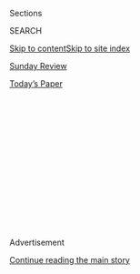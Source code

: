 <div id="app">

<div>

<div>

<div>

<div class="NYTAppHideMasthead css-1q2w90k e1suatyy0">

<div class="section css-ui9rw0 e1suatyy2">

<div class="css-eph4ug er09x8g0">

<div class="css-6n7j50">

</div>

<span class="css-1dv1kvn">Sections</span>

<div class="css-10488qs">

<span class="css-1dv1kvn">SEARCH</span>

</div>

[Skip to content](#site-content)[Skip to site index](#site-index)

</div>

<div id="masthead-section-label" class="css-1wr3we4 eaxe0e00">

[Sunday
Review](https://www.nytimes3xbfgragh.onion/section/opinion/sunday)

</div>

<div class="css-10698na e1huz5gh0">

</div>

</div>

<div id="masthead-bar-one" class="section hasLinks css-15hmgas e1csuq9d3">

<div class="css-uqyvli e1csuq9d0">

</div>

<div class="css-1uqjmks e1csuq9d1">

</div>

<div class="css-9e9ivx">

[](https://myaccount.nytimes3xbfgragh.onion/auth/login?response_type=cookie&client_id=vi)

</div>

<div class="css-1bvtpon e1csuq9d2">

[Today’s
Paper](https://www.nytimes3xbfgragh.onion/section/todayspaper)

</div>

</div>

</div>

</div>

<div data-aria-hidden="false">

<div id="site-content" data-role="main">

<div>

<div class="css-1aor85t" style="opacity:0.000000001;z-index:-1;visibility:hidden">

<div class="css-1hqnpie">

<div class="css-epjblv">

<span class="css-17xtcya">[Sunday
Review](/section/opinion/sunday)</span><span class="css-x15j1o">|</span><span class="css-fwqvlz">The
Progressive Assault on
Israel</span>

</div>

<div class="css-k008qs">

<div class="css-1iwv8en">

<span class="css-18z7m18"></span>

<div>

</div>

</div>

<span class="css-1n6z4y">https://nyti.ms/2E1f0Jh</span>

<div class="css-1705lsu">

<div class="css-4xjgmj">

<div class="css-4skfbu" data-role="toolbar" data-aria-label="Social Media Share buttons, Save button, and Comments Panel with current comment count" data-testid="share-tools">

  - 
  - 
  - 
  - 
    
    <div class="css-6n7j50">
    
    </div>

  - 
  - 

</div>

</div>

</div>

</div>

</div>

</div>

<div id="NYT_TOP_BANNER_REGION" class="css-13pd83m">

</div>

<div id="top-wrapper" class="css-1sy8kpn">

<div id="top-slug" class="css-l9onyx">

Advertisement

</div>

[Continue reading the main
story](#after-top)

<div class="ad top-wrapper" style="text-align:center;height:100%;display:block;min-height:250px">

<div id="top" class="place-ad" data-position="top" data-size-key="top">

</div>

</div>

<div id="after-top">

</div>

</div>

<div>

<div class="css-v5btjw etb61u70">

<div class="css-v05ibm etb61u71">

[Opinion](/section/opinion)

</div>

</div>

<div id="sponsor-wrapper" class="css-1hyfx7x">

<div id="sponsor-slug" class="css-19vbshk">

Supported by

</div>

[Continue reading the main
story](#after-sponsor)

<div id="sponsor" class="ad sponsor-wrapper" style="text-align:center;height:100%;display:block">

</div>

<div id="after-sponsor">

</div>

</div>

<div class="css-186x18t">

</div>

<div class="css-1vkm6nb ehdk2mb0">

# The Progressive Assault on Israel

</div>

A movement that can detect a racist dog-whistle from miles away is
strangely deaf when it comes to some of the barking on its own side of
the fence.

<div class="css-18e8msd">

<div class="css-vp77d3 epjyd6m0">

<div class="css-1p10dcb ey68jwv0" data-aria-hidden="true">

[![Bret
Stephens](https://static01.graylady3jvrrxbe.onion/images/2017/08/27/insider/bretstephens/bretstephens-thumbLarge-v6.png
"Bret Stephens")](https://www.nytimes3xbfgragh.onion/by/bret-stephens)

</div>

<div class="css-1baulvz">

By [<span class="css-1baulvz last-byline" itemprop="name">Bret
Stephens</span>](https://www.nytimes3xbfgragh.onion/by/bret-stephens)

<div class="css-8atqhb">

Opinion Columnist

</div>

</div>

</div>

  - Feb. 8,
    2019

  - 
    
    <div class="css-4xjgmj">
    
    <div class="css-d8bdto" data-role="toolbar" data-aria-label="Social Media Share buttons, Save button, and Comments Panel with current comment count" data-testid="share-tools">
    
      - 
      - 
      - 
      - 
        
        <div class="css-6n7j50">
        
        </div>
    
      - 
      - 
    
    </div>
    
    </div>

</div>

<div class="css-79elbk" data-testid="photoviewer-wrapper">

<div class="css-z3e15g" data-testid="photoviewer-wrapper-hidden">

</div>

<div class="css-1a48zt4 ehw59r15" data-testid="photoviewer-children">

![<span class="css-16f3y1r e13ogyst0" data-aria-hidden="true">Demonstrators
carrying a B.D.S. sign, representing the Boycott, Divestment and
Sanctions movement that seeks to economically isolate Israel, protested
American aid to Israel at a fundraising event for Hillary Clinton in
2016.</span><span class="css-cnj6d5 e1z0qqy90" itemprop="copyrightHolder"><span class="css-1ly73wi e1tej78p0">Credit...</span><span><span>Robyn
Beck/Agence France-Presse — Getty
Images</span></span></span>](https://static01.graylady3jvrrxbe.onion/images/2019/02/10/sunday-review/10Stephens1/merlin_150331608_674f736c-0ca0-4557-a89b-439fd0188e0d-articleLarge.jpg?quality=75&auto=webp&disable=upscale)

</div>

</div>

</div>

<div class="section meteredContent css-1r7ky0e" name="articleBody" itemprop="articleBody">

<div class="css-1fanzo5 StoryBodyCompanionColumn">

<div class="css-53u6y8">

It happened again last month in Detroit. Pro-Palestinian demonstrators
seized the stage of the National L.G.B.T.Q. Task Force’s marquee
conference, “Creating Change” and demanded a boycott of Israel. “From
the river to the sea, Palestine will be free,” they chanted — the
tediously malign, thinly veiled call to end Israel as a Jewish state.

They were met with sustained applause by the audience at what is the
largest annual conference of L.G.B.T.Q. activists in the United States.
Conference organizers did nothing to stop the disruption or disavow the
demonstrators.

For Tyler Gregory, neither the behavior of the protesters nor the
passivity of the organizers came as a surprise. Gregory is executive
director of [A Wider Bridge](https://awiderbridge.org/), a North
American L.G.B.T.Q. organization that works to support Israel and its
gay community. In 2016, his group hosted a reception at the Task Force’s
conference in Chicago. The event was mobbed by some [200 aggressive
demonstrators](https://www.youtube.com/watch?v=Rz4KkvvjBB8&feature=youtu.be),
and Gregory and his audience had to barricade themselves in their room
while those outside were harassed.

“Whether you believe in the concept of intersectionality is beside the
point,” Gregory told me recently, referring to the idea that the
oppression of one group is the oppression of all others. “If this is
your value system, you are not following it. As Jews we were denied our
safe space. We were denied our place in a movement that fights bigotry.”

</div>

</div>

<div class="css-1fanzo5 StoryBodyCompanionColumn">

<div class="css-53u6y8">

Scenes of the kind that played out at the L.G.B.T.Q. conferences — not
to mention college campuses across the United States — are familiar to
anyone involved in the politics of the American Jewish community. They
have burst into wider consciousness in recent months, thanks to
revelations that Jewish organizers of the 2017 Women’s March were
[deliberately sidelined, excluded and
attacked](https://www.tabletmag.com/jewish-news-and-politics/276694/is-the-womens-march-melting-down)
by some of its founders, at least one of whom, activist Tamika Mallory,
is an [unapologetic
admirer](https://www.nationalreview.com/news/tamika-mallory-defends-decision-to-praise-farrakhan-as-the-greatest-of-all-time/)
of Louis Farrakhan, the Nation of Islam’s unapologetically anti-Semitic
leader.

</div>

</div>

<div class="css-79elbk" data-testid="photoviewer-wrapper">

<div class="css-z3e15g" data-testid="photoviewer-wrapper-hidden">

</div>

<div class="css-1a48zt4 ehw59r15" data-testid="photoviewer-children">

![<span class="css-16f3y1r e13ogyst0" data-aria-hidden="true">Linda
Sarsour, left, and Tamika Mallory, two of the national co-chairwomen of
the Women’s March at the 2019 event in January. Mallory’s admiration for
Louis Farrakhan, the Nation of Islam leader, led many high-profile
sponsors of the march to withdraw support this
year.</span><span class="css-cnj6d5 e1z0qqy90" itemprop="copyrightHolder"><span class="css-1ly73wi e1tej78p0">Credit...</span><span>Jim
Lo Scalzo/European Pressphoto Agency, via
Shutterstock</span></span>](https://static01.graylady3jvrrxbe.onion/images/2019/02/10/opinion/sunday/10Stephens3/merlin_149441079_71c6cab6-9a50-46f8-99ab-1f0ac5ac99f4-articleLarge.jpg?quality=75&auto=webp&disable=upscale)

</div>

</div>

<div class="css-1fanzo5 StoryBodyCompanionColumn">

<div class="css-53u6y8">

They have also burst into Congress, largely as a result of the election
of Democratic Representatives Rashida Tlaib of Michigan and Ilhan Omar
of Minnesota. Both women support boycotts of Israel. Both have also
[written
tweets](https://twitter.com/rashidatlaib/status/1082095303325609984?lang=en)
with distinctly [anti-Semitic
undertones](https://twitter.com/ilhanmn/status/269488770066313216?lang=en).
Far from being reproached or condemned by their party, as Iowa’s Steve
King was by Republicans, they have become Democratic rock stars. (Omar,
to her credit, recanted her tweet; Tlaib did not.)

Progressives — including presidential hopefuls Cory Booker, Kamala
Harris and Elizabeth Warren — also united behind Vermont’s Bernie
Sanders in a failed bid to block a Senate bill, passed on Tuesday, that
includes an anti-B.D.S. measure prohibiting federal contracts with
businesses that boycott Israel, ostensibly on free-speech grounds. One
wonders how these same Democrats feel about, say, championing First
Amendment protections for bakers who refuse to make cakes for gay
couples.

All of this is profoundly unsettling to a Jewish community that has
generally seen the Democratic Party as its political home. That’s not
because American Jews are unfamiliar with the radical left’s militant
hostility toward the Jewish state. That’s been true for decades. Nor is
it because American Jews are suddenly tilting right: Some 76 percent
voted for Democrats in the midterms.

</div>

</div>

<div class="css-1fanzo5 StoryBodyCompanionColumn">

<div class="css-53u6y8">

What’s unsettling is that the far-left’s hostility is now being
mainstreamed by the not-so-far left. Anti-Zionism — that is, rejection
not just of this or that Israeli policy, but also of the idea of a
Jewish state itself — is becoming a respectable position among people
who would never support the elimination of any other country in any
other circumstance. And it is churning up a new wave of nakedly
anti-Jewish bigotry in its wake, as when three women holding rainbow
flags embossed with a Star of David at the 2017 Chicago Dyke March were
ejected on grounds that the star was “a trigger.”

How did this happen?

The progressive answer is straightforward: Israel and its supporters,
they say, did this to themselves. More than a half-century of occupation
of Palestinian territories is a massive injustice that fair-minded
people can no longer ignore, especially given America’s financial
support for Israel. Continued settlement expansion in the West Bank
proves Israel has no interest in making peace on equitable terms. And
endless occupation makes Israel’s vaunted democracy less about Jewish
self-determination than it is about ethnic subjugation.

There’s more to the indictment, but that’s the nub of it. It would be
damning if it were true, or even half-true. It’s not.

A few facts ought at least to stir the thinking of those who subscribe
to the progressive narrative. Israel's enemies were committed to its
destruction long before it occupied a single inch of Gaza or the West
Bank. **** In proportion to its size, Israel has voluntarily
relinquished more territory taken in war than any state in the world.
Israeli prime ministers offered a Palestinian state in
[2000](https://www.theguardian.com/world/2002/may/23/israel3) and
[2008](https://www.haaretz.com/1.5014018); they were refused both times.
The government of Ariel Sharon [removed every Israeli
settlement](https://www.nytimes3xbfgragh.onion/2005/08/18/world/middleeast/tearfully-but-forcefully-israel-removes-gaza-settlers.html)
and soldier from the Gaza Strip in 2005. The result of Israel’s
withdrawal allowed Hamas to seize power two years later and spark three
wars, causing ordinary Israelis to think twice about the wisdom of
duplicating the experience in the West Bank. Nearly 1,300 Israeli
civilians have been killed in Palestinian terrorist attacks in this
century: That’s the proportional equivalent of about 16 Sept. 11’s in
the United States.

Also: If the Jewish state is really so villainous, why doesn’t it behave
more like Syria’s Bashar al-Assad or Russia’s Vladimir Putin — both of
whom, curiously, continue to have prominent [sympathizers and
apologists](https://www.haaretz.com/opinion/as-trump-shores-up-assad-regime-u-s-hard-left-cheers-him-on-1.5431962)
on the anti-Israel left?

None of this is to embrace the “Likud narrative” of the conflict, or
support the policies of Benjamin Netanyahu, or reject the idea of
Palestinian statehood, or suggest that Israel is above criticism and
reproach. For the record, I support a two-state solution, just as I
supported Israel’s withdrawal from the Gaza Strip when I was the editor
of The Jerusalem Post.

What it *is* to say is that the Israel-Palestinian conflict is far more
complicated than the black-and-white picture drawn by Israel’s
progressive critics. But the deeper flaw in progressive thinking on
Israel — the flaw that has resulted in this efflorescence of bigotry —
isn’t that it rests on a faulty factual foundation. It’s that its core
intellectual assumptions are wrong and rotten.

</div>

</div>

<div class="css-1fanzo5 StoryBodyCompanionColumn">

<div class="css-53u6y8">

The first assumption is that Israel’s choices toward the Palestinians
aren’t agonizingly hard (as they are for some of the reasons mentioned
above), but actually are quite easy — just a matter of stopping
settlement construction, reaching a reasonable settlement with the
Palestinians, making peace, and living relatively happily ever after.
But this is a caricature, and it’s one that quickly descends to calumny:
That is, the idea that Israel’s failure to make the “right” choice is
proof of its boundless greed for Palestinian land and wicked
indifference to their plight.

Next is the belief that anti-Zionism is a legitimate political position,
and not another form of prejudice.

It is one thing to argue, in the moot court of historical what-ifs, that
Israel should not have come into being, at least not where it is now. It
is also fair to say that there is much to dislike about Israel’s current
leadership, just as there’s much not to like about America’s. But nobody
claims the election of Donald Trump makes America an illegitimate state.

Israel is now the home of nearly nine million citizens, with an identity
that is as distinctively and proudly Israeli as the Dutch are Dutch or
the Danes Danish. Anti-Zionism proposes nothing less than the
elimination of that identity and the political dispossession of those
who cherish it, with no real thought of what would likely happen to the
dispossessed. Do progressives expect the rights of Jews to be protected
should Hamas someday assume the leadership of a reconstituted
“Palestine”?

Then there’s the astounding view that anti-Zionism bears only a
tangential relationship to anti-Semitism. Hatred of Jews is a
shape-shifting phenomenon that historically has melded with the
prejudices of the time in order to gain greater political currency. Jews
have been hated for reasons of religion, race, lack of national
attachments, and now an excess of national attachment. The arguments for
hating Jews vary; the target of the hatred tragically remains the same.

Of course it’s theoretically possible to distinguish anti-Zionism from
anti-Semitism, just as it’s theoretically possible to distinguish
segregationism from racism. But the striking feature of anti-Zionist
rhetoric is how broadly it overlaps with traditionally anti-Semitic
tropes.

To say, as progressives sometimes do, that Jews are
[“colonizers”](https://people.socsci.tau.ac.il/mu/noah/files/2018/07/Ethnic-origin-and-identity-in-Israel-JEMS-2018.pdf)
in Israel is anti-Semitic because it advances the lie that there is no
ancestral or historic Jewish tie to the land. To claim that Israel is
[committing
genocide](https://www.timesofisrael.com/uk-labour-mp-under-fire-for-accusing-israel-of-genocide-in-gaza-in-2012/)
in Gaza, when manifestly it is not, is anti-Semitic because it’s an
attempt to Nazify the Jewish state. To insist that the *only* state in
the world that has [forfeited the moral
right](https://www.counterpunch.org/2015/05/19/why-israel-should-not-exist/)
to exist just happens to be the Jewish state is anti-Semitic, too: Are
Israel’s purported crimes really worse than those of, say, Zimbabwe or
China, whose rights to exist are never called into question?

</div>

</div>

<div class="css-1fanzo5 StoryBodyCompanionColumn">

<div class="css-53u6y8">

But the most toxic assumption is that Jews, whether in Israel or the
U.S., can never really be thought of as victims or even as a minority
because they are white, wealthy, powerful and “privileged.” This relies
on a simplistic concept of power that collapses on a moment’s
inspection.

Jews in Germany were economically and even politically powerful in the
1920s. And then they were in Buchenwald. Israel appears powerful
vis-à-vis the Palestinians, but considerably less so in the context of
a broader Middle East saturated with genocidal anti-Semitism. American
Jews are comparatively wealthy. But wealth without political power, as
Hannah Arendt understood, is a recipe for hatred. The Jews of the
Squirrel Hill neighborhood of Pittsburgh are almost surely “privileged”
according to various socio-economic measures. But privilege didn’t save
the congregants of the Tree of Life synagogue last year.

Nor can the racial politics of the United States or any other country be
projected onto the Israeli-Palestinian conflict, as some have
desperately sought to do. Nearly half of all Jewish Israelis have Middle
Eastern roots; some, in fact, are black. Martin Luther King Jr. preached
nonviolent resistance; Yasir Arafat practiced terrorism. The civil
rights movement was about getting America to live up its founding
ideals; anti-Zionism is about destroying Israel’s founding ideals.

As for the oft-cited apartheid analogy, black South Africans did not
have a place in the old regime’s Parliament, as Israeli Arabs have in
the Knesset; nor were they admitted to white universities, as Israeli
Arabs are to Israeli universities. Israel can do more to advance the
rights of its Arab citizens (just as the United States, France, Britain
and other countries can for their own minorities). And Israel can also
do more to ease the lives of Palestinians who are not citizens. But the
comparison of Israel to apartheid South Africa is unfair to the former
and an insult to the victims of the latter.

</div>

</div>

<div>

</div>

<div class="css-1fanzo5 StoryBodyCompanionColumn">

<div class="css-53u6y8">

None of this should be hard for most progressives to understand. Indeed,
progressives have no trouble spotting anti-Semitism when it emanates
from the political right — the effigies of George Soros, the attacks on
“globalists” with names like Blankfein and Yellen, the social media
memes borrowed from neo-Nazis. Yet it seems that a movement that can
detect a racist dog-whistle from miles away is strangely deaf when it
comes to some of the barking on its own side of the fence. And even when
it does hear it, it doesn’t have the sense to banish it.

</div>

</div>

<div class="css-1fanzo5 StoryBodyCompanionColumn">

<div class="css-53u6y8">

This is dangerous, and not just to Israeli and American Jews. In
Britain, the Labour Party is now led by a militant anti-Zionist whose
deep-seated anti-Semitism [occasionally slips
out.](https://www.nytimes3xbfgragh.onion/2018/08/27/opinion/jeremy-corbyn-anti-semitism-labour-britain.html)
And yet Jeremy Corbyn remains in firm control of his party, is reshaping
it in his image and may yet become Britain’s next prime
minister.

</div>

</div>

<div class="css-79elbk" data-testid="photoviewer-wrapper">

<div class="css-z3e15g" data-testid="photoviewer-wrapper-hidden">

</div>

<div class="css-1a48zt4 ehw59r15" data-testid="photoviewer-children">

<div class="css-1xdhyk6 erfvjey0">

<span class="css-1ly73wi e1tej78p0">Image</span>

<div class="css-zjzyr8">

<div data-testid="lazyimage-container" style="height:255.84444444444446px">

</div>

</div>

</div>

<span class="css-16f3y1r e13ogyst0" data-aria-hidden="true">The Labour
Party in Britain is led by Jeremy Corbyn, who has expressed anti-Zionist
views.</span><span class="css-cnj6d5 e1z0qqy90" itemprop="copyrightHolder"><span class="css-1ly73wi e1tej78p0">Credit...</span><span>Andy
Rain/European Pressphoto Agency, via Shutterstock</span></span>

</div>

</div>

<div class="css-1fanzo5 StoryBodyCompanionColumn">

<div class="css-53u6y8">

The prospect of Corbynism coming to America may still seem remote. But
that can’t be counted on in an era of sharp and rapid polarization. When
New York Representative Alexandria Ocasio-Cortez
[tweeted](https://twitter.com/AOC/status/1092210825228636161)recently
about the “honor” of her “lovely and wide-reaching conversation” with
Corbyn, it was a sign either of indifference or purposeful alliance that
ought to profoundly alarm every sensible Democrat worried about the
ideological direction and moral health of the party. Now is the time for
party leaders to make sure that doesn’t happen by insisting that
anti-Zionism has no more a place in the Democratic fold than any form of
prejudice.

American democracy is already in jeopardy for having one party that has
surrendered to the politics of ethnic bigotry disguised as social
concern. To have two such parties would be fatal.

*The Times is committed to publishing* [*a diversity of
letters*](https://www.nytimes3xbfgragh.onion/2019/01/31/opinion/letters/letters-to-editor-new-york-times-women.html)
*to the editor. We’d like to hear what you think about this or any of
our articles. Here are some*
[*tips*](https://help.nytimes3xbfgragh.onion/hc/en-us/articles/115014925288-How-to-submit-a-letter-to-the-editor)*.
And here’s our email:*
[*letters@NYTimes.com*](mailto:letters@NYTimes.com)*.*

*Follow The New York Times Opinion section on*
[*Facebook*](https://www.facebookcorewwwi.onion/nytopinion)*,* [*Twitter
(@NYTopinion)*](http://twitter.com/NYTOpinion) *and*
[*Instagram*](https://www.instagram.com/nytopinion/)*.*

</div>

</div>

</div>

<div>

</div>

<div>

</div>

<div>

</div>

<div>

<div id="bottom-wrapper" class="css-1ede5it">

<div id="bottom-slug" class="css-l9onyx">

Advertisement

</div>

[Continue reading the main
story](#after-bottom)

<div id="bottom" class="ad bottom-wrapper" style="text-align:center;height:100%;display:block;min-height:90px">

</div>

<div id="after-bottom">

</div>

</div>

</div>

</div>

</div>

## Site Index

<div>

</div>

## Site Information Navigation

  - [© <span>2020</span> <span>The New York Times
    Company</span>](https://help.nytimes3xbfgragh.onion/hc/en-us/articles/115014792127-Copyright-notice)

<!-- end list -->

  - [NYTCo](https://www.nytco.com/)
  - [Contact
    Us](https://help.nytimes3xbfgragh.onion/hc/en-us/articles/115015385887-Contact-Us)
  - [Work with us](https://www.nytco.com/careers/)
  - [Advertise](https://nytmediakit.com/)
  - [T Brand Studio](http://www.tbrandstudio.com/)
  - [Your Ad
    Choices](https://www.nytimes3xbfgragh.onion/privacy/cookie-policy#how-do-i-manage-trackers)
  - [Privacy](https://www.nytimes3xbfgragh.onion/privacy)
  - [Terms of
    Service](https://help.nytimes3xbfgragh.onion/hc/en-us/articles/115014893428-Terms-of-service)
  - [Terms of
    Sale](https://help.nytimes3xbfgragh.onion/hc/en-us/articles/115014893968-Terms-of-sale)
  - [Site
    Map](https://spiderbites.nytimes3xbfgragh.onion)
  - [Help](https://help.nytimes3xbfgragh.onion/hc/en-us)
  - [Subscriptions](https://www.nytimes3xbfgragh.onion/subscription?campaignId=37WXW)

</div>

</div>

</div>

</div>

